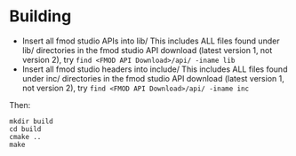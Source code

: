 # Building

* Insert all fmod studio APIs into lib/
    This includes ALL files found under lib/ directories in the fmod studio API download (latest version 1, not version 2), try `find <FMOD API Download>/api/ -iname lib`
* Insert all fmod studio headers into include/
    This includes ALL files found under inc/ directories in the fmod studio API download (latest version 1, not version 2), try `find <FMOD API Download>/api/ -iname inc`

Then:

```
mkdir build
cd build
cmake ..
make
```

